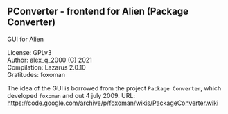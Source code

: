 PConverter - frontend for Alien (Package Converter)
---
GUI for Alien

License: GPLv3  
Author: alex_q_2000 (C) 2021  
Compilation: Lazarus 2.0.10  
Gratitudes: foxoman  

The idea of the GUI is borrowed from the project `Package Converter`, which developed `foxoman` and out 4 july 2009. URL: https://code.google.com/archive/p/foxoman/wikis/PackageConverter.wiki
